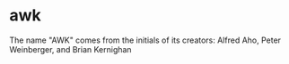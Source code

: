 # awk
The name "AWK" comes from the initials of its creators: Alfred Aho, Peter Weinberger, and Brian Kernighan
